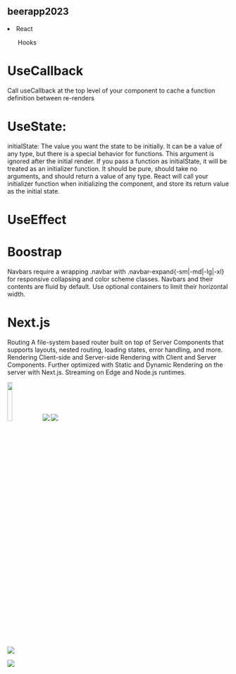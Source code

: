 
## beerapp2023

<li> React</li> 
<ul> Hooks </ul>

# UseCallback 

Call useCallback at the top level of your component to cache a function definition between re-renders

# UseState: 
initialState: The value you want the state to be initially. It can be a value of any type, but there is a special behavior for functions. This argument is ignored after the initial render.
If you pass a function as initialState, it will be treated as an initializer function. It should be pure, should take no arguments, and should return a value of any type. React will call your initializer function when initializing the component, and store its return value as the initial state.

# UseEffect

# Boostrap
Navbars require a wrapping .navbar with .navbar-expand{-sm|-md|-lg|-xl} for responsive collapsing and color scheme classes.
Navbars and their contents are fluid by default. Use optional containers to limit their horizontal width.

# Next.js 

Routing	A file-system based router built on top of Server Components that supports layouts, nested routing, loading states, error handling, and more.
Rendering	Client-side and Server-side Rendering with Client and Server Components. Further optimized with Static and Dynamic Rendering on the server with Next.js. Streaming on Edge and Node.js runtimes.

<div> 
    <img style="width: 15%;height:15%;" src="https://w7.pngwing.com/pngs/452/24/png-transparent-js-logo-node-logos-and-brands-icon.png"> 
  
<img src="![Screen Shot 2023-06-02 at 2 13 21 PM](https://github.com/car251290/beerapp2023/assets/35305955/26cf98be-6cbf-425b-bbb1-ec46ffb954ec)">
<img src=" ![Screen Shot 2023-06-02 at 2 13 02 PM](https://github.com/car251290/beerapp2023/assets/35305955/691c19e0-cb9a-4947-94b7-3a8edecda7ed)
" >

<img src= "![Screen Shot 2023-06-02 at 2 12 29 PM](https://github.com/car251290/beerapp2023/assets/35305955/d031238f-ed31-4b39-92f6-2bb623f7004a)
" >

<img src = " ![Screen Shot 2023-06-02 at 2 12 10 PM](https://github.com/car251290/beerapp2023/assets/35305955/c3c894d0-5c69-40c5-96c3-91ed82e3c41b)
" >
</div> 
